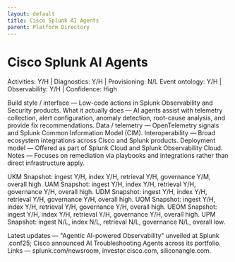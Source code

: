 ```yaml
---
layout: default
title: Cisco Splunk AI Agents
parent: Platform Directory
---
```


# Cisco Splunk AI Agents

Activities: Y/H | Diagnostics: Y/H | Provisioning: N/L
Event ontology: Y/H | Observability: Y/H | Confidence: High

Build style / interface — Low-code actions in Splunk Observability and Security products.
What it actually does — AI agents assist with telemetry collection, alert configuration, anomaly detection, root-cause analysis, and provide fix recommendations.
Data / telemetry — OpenTelemetry signals and Splunk Common Information Model (CIM).
Interoperability — Broad ecosystem integrations across Cisco and Splunk products.
Deployment model — Offered as part of Splunk Cloud and Splunk Observability Cloud.
Notes — Focuses on remediation via playbooks and integrations rather than direct infrastructure apply.

UKM Snapshot: ingest Y/H, index Y/H, retrieval Y/H, governance Y/M, overall high.
UAM Snapshot: ingest Y/H, index Y/H, retrieval Y/H, governance Y/H, overall high.
UDM Snapshot: ingest Y/H, index Y/H, retrieval Y/H, governance Y/H, overall high.
UOM Snapshot: ingest Y/H, index Y/H, retrieval Y/H, governance Y/H, overall high.
UEOM Snapshot: ingest Y/H, index Y/H, retrieval Y/H, governance Y/H, overall high.
UPM Snapshot: ingest N/L, index N/L, retrieval N/L, governance N/L, overall low.

Latest updates — "Agentic AI-powered Observability" unveiled at Splunk .conf25; Cisco announced AI Troubleshooting Agents across its portfolio.
Links — splunk.com/newsroom, investor.cisco.com, siliconangle.com.
